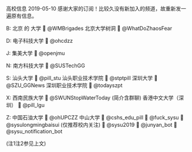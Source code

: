 高校信息
2019-05-10
感谢大家的订阅！比较久没有新加入的频道，故重新发一遍原有信息。

B:
  北京 的 大学
    📣  @WMBrigades
  北京大学树洞
    📣  @WhatDoZhaosFear

D:
  电子科技大学
    📣  @ohcdzz

J:
  集美大学
    💬  @openjmu

N:
  南方科技大学
    📣  @SUSTechGG

S:
  汕头大学
    📣  @pill_stu
  汕头职业技术学院
    📣  @stptpill
  深圳大学
    📣  @SZU_GGNews
  深圳职业技术学院
    📣  @todayszpt

X:
  西南民族大学
    📣  @SWUNStopWaterToday
                (简介含群聊)
  香港中文大学（深圳）
    📣  @pill_lgu

Z:
  中国石油大学
    📣  @ohUPCZZ
  中山大学
    📣  @cshs_edu_pill
    📣  @fuck_sysu
    📣  @sysulongmingbaisui
                (仅推荐校内关注)
    💬  @sysu2019
    🤖  @junyan_bot
    🤖  @sysu_notification_bot

(注1注2参见上文)
